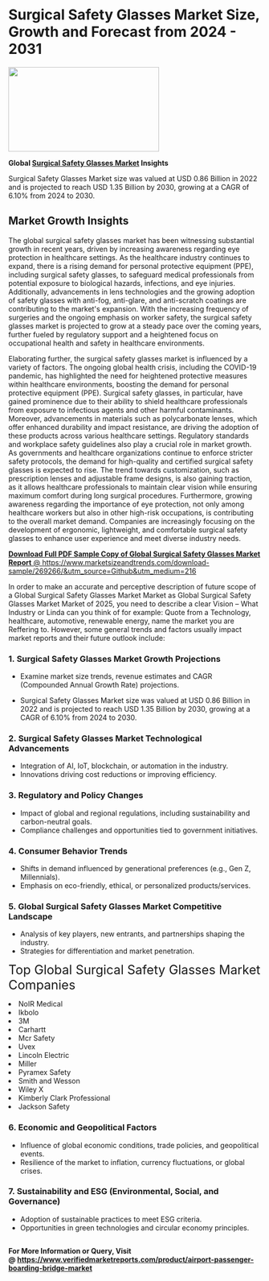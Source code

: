 <H1>Surgical Safety Glasses Market Size, Growth and Forecast from 2024 - 2031</H1><img class="aligncenter size-medium wp-image-584254" src="https://thirdeyenews.in/wp-content/uploads/2024/09/Global-Market-Research-300x168.jpeg" alt="" width="300" height="168" /><p><strong>Global&nbsp;<a href="https://www.marketsizeandtrends.com/download-sample/269266/&amp;utm_source=Github&utm_medium=216">Surgical Safety Glasses Market</a> Insights</strong></p><p>Surgical Safety Glasses Market size was valued at USD 0.86 Billion in 2022 and is projected to reach USD 1.35 Billion by 2030, growing at a CAGR of 6.10% from 2024 to 2030.</p><p><h2>Market Growth Insights</h2> <p>The global surgical safety glasses market has been witnessing substantial growth in recent years, driven by increasing awareness regarding eye protection in healthcare settings. As the healthcare industry continues to expand, there is a rising demand for personal protective equipment (PPE), including surgical safety glasses, to safeguard medical professionals from potential exposure to biological hazards, infections, and eye injuries. Additionally, advancements in lens technologies and the growing adoption of safety glasses with anti-fog, anti-glare, and anti-scratch coatings are contributing to the market's expansion. With the increasing frequency of surgeries and the ongoing emphasis on worker safety, the surgical safety glasses market is projected to grow at a steady pace over the coming years, further fueled by regulatory support and a heightened focus on occupational health and safety in healthcare environments.</p> <p><a href="download-link"></a></p> <p>Elaborating further, the surgical safety glasses market is influenced by a variety of factors. The ongoing global health crisis, including the COVID-19 pandemic, has highlighted the need for heightened protective measures within healthcare environments, boosting the demand for personal protective equipment (PPE). Surgical safety glasses, in particular, have gained prominence due to their ability to shield healthcare professionals from exposure to infectious agents and other harmful contaminants. Moreover, advancements in materials such as polycarbonate lenses, which offer enhanced durability and impact resistance, are driving the adoption of these products across various healthcare settings. Regulatory standards and workplace safety guidelines also play a crucial role in market growth. As governments and healthcare organizations continue to enforce stricter safety protocols, the demand for high-quality and certified surgical safety glasses is expected to rise. The trend towards customization, such as prescription lenses and adjustable frame designs, is also gaining traction, as it allows healthcare professionals to maintain clear vision while ensuring maximum comfort during long surgical procedures. Furthermore, growing awareness regarding the importance of eye protection, not only among healthcare workers but also in other high-risk occupations, is contributing to the overall market demand. Companies are increasingly focusing on the development of ergonomic, lightweight, and comfortable surgical safety glasses to enhance user experience and meet diverse industry needs.</p> <p><a href="get-more-link"></p><p><span class=""><strong>Download Full PDF Sample Copy of Global Surgical Safety Glasses Market Report</strong> @ <a href="https://www.marketsizeandtrends.com/download-sample/269266/&amp;utm_source=Github&utm_medium=216" target="_blank">https://www.marketsizeandtrends.com/download-sample/269266/&amp;utm_source=Github&utm_medium=216</a></span></p><p>In order to make an accurate and perceptive description of future scope of a Global&nbsp;Surgical Safety Glasses Market Market as Global&nbsp;Surgical Safety Glasses Market Market of 2025, you need to describe a clear Vision &ndash; What Industry or Linda can you think of for example: Quote from a Technology, healthcare, automotive, renewable energy, name the market you are Reffering to. However, some general trends and factors usually impact market reports and their future outlook include:</p><h3>1.&nbsp;<strong>Surgical Safety Glasses Market Growth Projections</strong></h3><ul><li>Examine market size trends, revenue estimates and CAGR (Compounded Annual Growth Rate) projections.</li><li><p>Surgical Safety Glasses Market size was valued at USD 0.86 Billion in 2022 and is projected to reach USD 1.35 Billion by 2030, growing at a CAGR of 6.10% from 2024 to 2030.</p></li></ul><h3>2.&nbsp;<strong>Surgical Safety Glasses Market Technological Advancements</strong></h3><ul><li>Integration of AI, IoT, blockchain, or automation in the industry.</li><li>Innovations driving cost reductions or improving efficiency.</li></ul><h3>3.&nbsp;<strong>Regulatory and Policy Changes</strong></h3><ul><li>Impact of global and regional regulations, including sustainability and carbon-neutral goals.</li><li>Compliance challenges and opportunities tied to government initiatives.</li></ul><h3>4.&nbsp;<strong>Consumer Behavior Trends</strong></h3><ul><li>Shifts in demand influenced by generational preferences (e.g., Gen Z, Millennials).</li><li>Emphasis on eco-friendly, ethical, or personalized products/services.</li></ul><h3>5.&nbsp;<strong>Global Surgical Safety Glasses Market Competitive Landscape</strong></h3><ul><li>Analysis of key players, new entrants, and partnerships shaping the industry.</li><li>Strategies for differentiation and market penetration.</li></ul><p data-pm-slice="1 1 []"><span style="color: inherit; font-family: inherit; font-size: 25px;">Top Global Surgical Safety Glasses Market Companies</span></p><div class="" data-test-id=""><p><li>NoIR Medical</li><li> Ikbolo</li><li> 3M</li><li> Carhartt</li><li> Mcr Safety</li><li> Uvex</li><li> Lincoln Electric</li><li> Miller</li><li> Pyramex Safety</li><li> Smith and Wesson</li><li> Wiley X</li><li> Kimberly Clark Professional</li><li> Jackson Safety</li></p></div><h3>6.&nbsp;<strong>Economic and Geopolitical Factors</strong></h3><ul><li>Influence of global economic conditions, trade policies, and geopolitical events.</li><li>Resilience of the market to inflation, currency fluctuations, or global crises.</li></ul><h3>7.&nbsp;<strong>Sustainability and ESG (Environmental, Social, and Governance)</strong></h3><ul><li>Adoption of sustainable practices to meet ESG criteria.</li><li>Opportunities in green technologies and circular economy principles.</li></ul><h2><strong style="font-size: 14px;">For More Information or Query, Visit @&nbsp;</strong><a style="background-color: #ffffff; font-size: 14px;" href="https://www.marketsizeandtrends.com/report/surgical-safety-glasses-market/" target="_blank">https://www.verifiedmarketreports.com/product/airport-passenger-boarding-bridge-market</a></h2>
